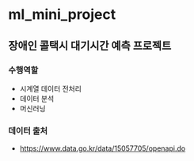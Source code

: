 # ml_mini_project

## 장애인 콜택시 대기시간 예측 프로젝트

### 수행역할
- 시계열 데이터 전처리
- 데이터 분석
- 머신러닝

### 데이터 출처
- https://www.data.go.kr/data/15057705/openapi.do
